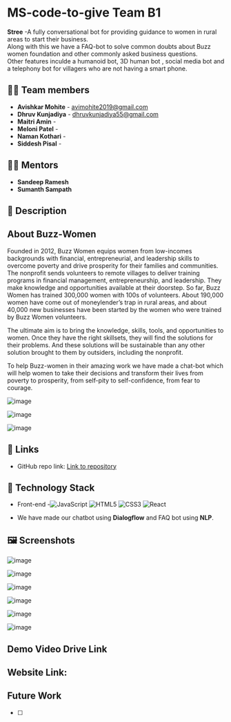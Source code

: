 # **MS-code-to-give Team B1**

<div>
   <strong>Stree</strong> -A fully conversational bot for providing guidance to women in rural areas to start their business.
  <br>
   Along with this we have a FAQ-bot to solve common doubts about Buzz women foundation and other commonly asked business questions.
  <br>
  Other features inculde a humanoid bot, 3D human bot , social media bot and a telephony bot for villagers who are not having a smart phone.
<!--   <a href="https://github.com/Neel-Shah-29/SOCIABLAST/stargazers"><img alt="GitHub issues" src="https://img.shields.io/github/stars/Neel-Shah-29/SOCIABLAST"></a>
  <a href="https://github.com/Neel-Shah-29/SOCIABLAST/network/members"><img alt="GitHub stars" src="https://img.shields.io/github/forks/Neel-Shah-29/SOCIABLAST"></a>
  <a href="https://github.com/Neel-Shah-29/SOCIABLAST/issues"><img alt="GitHub contributors" src="https://img.shields.io/github/issues/Neel-Shah-29/SOCIABLAST"></a>
    <img src="https://komarev.com/ghpvc/?username=SOCIABLAST&label=Project%20views&color=0e75b6&style=flat"
    alt="adam-pw" />  -->
</div>



## 👩‍💻 Team members

- **Avishkar Mohite** - avimohite2019@gmail.com
- **Dhruv Kunjadiya** - dhruvkunjadiya55@gmail.com
- **Maitri Amin** - 
- **Meloni Patel** -
- **Naman Kothari** -
- **Siddesh Pisal** -


## 👨‍🏫 Mentors

- **Sandeep Ramesh**
- **Sumanth Sampath**


## 📝 Description

## About Buzz-Women

Founded in 2012, Buzz Women equips women from low-incomes backgrounds with financial, entrepreneurial, and leadership skills to
overcome poverty and drive prosperity for their families and communities.
The nonprofit sends volunteers to remote villages to deliver training programs in financial management, entrepreneurship, and
leadership. They make knowledge and opportunities available at their doorstep. So far, Buzz Women has trained 300,000 women with
100s of volunteers. About 190,000 women have come out of moneylender’s trap in rural areas, and about 40,000 new businesses have
been started by the women who were trained by Buzz Women volunteers.

The ultimate aim is to bring the knowledge, skills, tools, and opportunities to women. Once they have the right skillsets, they will find the
solutions for their problems. And these solutions will be sustainable than any other solution brought to them by outsiders, including the
nonprofit.

To help Buzz-women in their amazing work we have made a chat-bot which will help women to take their decisions and transform their lives from poverty to prosperity, from self-pity to self-confidence, from fear to courage. 


![image](https://user-images.githubusercontent.com/84779934/173289585-3eb1d7ef-428a-4e60-8ca6-8a53fa5854c5.png)

![image](https://user-images.githubusercontent.com/84779934/173289693-045bee3e-2b77-4cfa-a438-5b64a93670ba.png)

![image](https://user-images.githubusercontent.com/84779934/173289839-4e82fe7a-6b83-4eff-b8b5-ecfa20a87a57.png)


## 🔗 Links

- GitHub repo link: [Link to repository](https://github.com/Ciphercrypt/MS-code-to-give)

## 🤖 Technology Stack

- Front-end -![JavaScript](https://img.shields.io/badge/-JavaScript-%23F7DF1C?style=flat-square&logo=javascript&logoColor=000000&labelColor=%23F7DF1C&color=%23FFCE5A)
![HTML5](https://img.shields.io/badge/-HTML5-%23E44D27?style=flat-square&logo=html5&logoColor=ffffff)
![CSS3](https://img.shields.io/badge/-CSS3-%231572B6?style=flat-square&logo=css3)
![React](https://img.shields.io/badge/-React-61DAFB?style=flat-square&logo=react&logoColor=ffffff)

- We have made our chatbot using __Dialogflow__ and FAQ bot using __NLP__.



## 🖼 Screenshots

![image](https://user-images.githubusercontent.com/84779934/173290571-5ca3dd34-b5e0-4e86-ae2a-889c95d59ef8.png)

![image](https://user-images.githubusercontent.com/84779934/173290630-bdda42e9-651b-4e64-b6db-7c1aa975e42b.png)

![image](https://user-images.githubusercontent.com/84779934/173290686-e3b57c28-0939-4bdc-805a-471f35523f31.png)

![image](https://user-images.githubusercontent.com/84779934/173291172-f4cf0257-108f-4288-a716-c9a3eb2368c6.png)

![image](https://user-images.githubusercontent.com/84779934/173291419-2d7fa363-a4ac-482e-af0e-5028faa95349.png)

![image](https://user-images.githubusercontent.com/84779934/173291839-9304d13a-a6cc-44ad-82e3-4ebcda3132ac.png)


## Demo Video Drive Link


## Website Link:


## Future Work

- [ ] 
